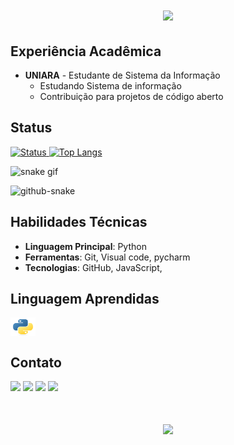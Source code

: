 <h1 align="center">
<img src="https://readme-typing-svg.herokuapp.com/?font=Righteous&size=35&center=true&vCenter=true&width=500&height=70&duration=4000&lines=PHTSILVA+💻;+Pode+me+Chamar+De+Pedro!;"  />
</h1>


## Experiência Acadêmica

- **UNIARA** - Estudante de Sistema da Informação
  - Estudando Sistema de informação
  - Contribuição para projetos de código aberto


 ## Status
<div>
  <a href='https://github.com/ptiosavitar'>
    
  ![Status](https://github-readme-stats.vercel.app/api?username=ptiosavitar&show_icons=true&theme=dark)
  [![Top Langs](https://github-readme-stats.vercel.app/api/top-langs/?username=ptiosavitar&layout=compact&theme=dark)](https://github.com/ptiosavitar/github-readme-stats&theme=dark)


</div>

![snake gif](https://github.com/ptiosavitar/ptiosavitar/blob/output/github-contribution-grid-snake.svg)


<picture>
  <source media="(prefers-color-scheme: dark)" srcset="github-snake-dark.svg" />
  <source media="(prefers-color-scheme: light)" srcset="github-snake.svg" />
  <img alt="github-snake" src="github-snake.svg" />
</picture>


## Habilidades Técnicas

- **Linguagem Principal**: Python
- **Ferramentas**: Git, Visual code, pycharm
- **Tecnologias**: GitHub, JavaScript,

## Linguagem Aprendidas

<div>
  <img align="center" alt="PH-Python" height="30" width="40" src="https://raw.githubusercontent.com/devicons/devicon/master/icons/python/python-original.svg">




## Contato

<div> 
  <a href="https://www.instagram.com/pedrohtdss/" target="_blank"><img src="https://img.shields.io/badge/-Instagram-%23E4405F?style=for-the-badge&logo=instagram&logoColor=white" target="_blank"></a>
  <a href="https://www.twitch.tv/fejaocomfarofa" target="_blank"><img src="https://img.shields.io/badge/Twitch-9146FF?style=for-the-badge&logo=twitch&logoColor=white" target="_blank"></a>
  <a href="mailto:pedro.henrique02122005@gmail.com"><img src="https://img.shields.io/badge/-Gmail-%23333?style=for-the-badge&logo=gmail&logoColor=white" target="_blank"></a>
  <a href="https://www.linkedin.com/in/pedro-henrique-thomazelli-da-silva-09925028b/" target="_blank"><img src="https://img.shields.io/badge/-LinkedIn-%230077B5?style=for-the-badge&logo=linkedin&logoColor=white" target="_blank"></a> 
</div>


<h1 align="center">
<img src="https://readme-typing-svg.herokuapp.com/?font=Righteous&size=35&center=true&vCenter=true&width=500&height=70&duration=4000&lines=Seja+bem+vindo!;" />
</h1>
